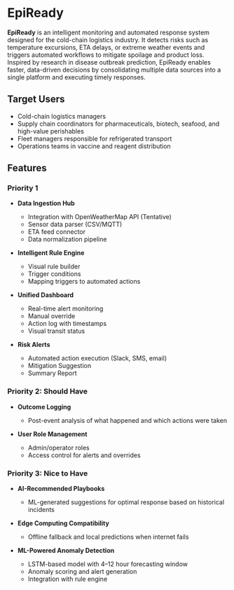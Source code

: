 # EpiReady
**EpiReady** is an intelligent monitoring and automated response system designed for the cold-chain logistics industry. It detects risks such as temperature excursions, ETA delays, or extreme weather events and triggers automated workflows to mitigate spoilage and product loss. Inspired by research in disease outbreak prediction, EpiReady enables faster, data-driven decisions by consolidating multiple data sources into a single platform and executing timely responses.

## Target Users

- Cold-chain logistics managers
- Supply chain coordinators for pharmaceuticals, biotech, seafood, and high-value perishables
- Fleet managers responsible for refrigerated transport
- Operations teams in vaccine and reagent distribution

## Features
### Priority 1

- **Data Ingestion Hub**
  - Integration with OpenWeatherMap API (Tentative)
  - Sensor data parser (CSV/MQTT)
  - ETA feed connector
  - Data normalization pipeline

- **Intelligent Rule Engine**
  - Visual rule builder
  - Trigger conditions
  - Mapping triggers to automated actions

- **Unified Dashboard**
  - Real-time alert monitoring
  - Manual override
  - Action log with timestamps
  - Visual transit status

- **Risk Alerts**
  - Automated action execution (Slack, SMS, email)
  - Mitigation Suggestion
  - Summary Report

### Priority 2: Should Have

- **Outcome Logging**
  - Post-event analysis of what happened and which actions were taken

- **User Role Management**
  - Admin/operator roles
  - Access control for alerts and overrides

### Priority 3: Nice to Have

- **AI-Recommended Playbooks**
  - ML-generated suggestions for optimal response based on historical incidents

- **Edge Computing Compatibility**
  - Offline fallback and local predictions when internet fails

- **ML-Powered Anomaly Detection**
  - LSTM-based model with 4–12 hour forecasting window
  - Anomaly scoring and alert generation
  - Integration with rule engine
